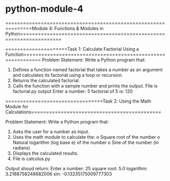 # python-module-4
===============================================================Module 4: Functions & Modules in Python====================================================================

=====================Task 1: Calculate Factorial Using a Function============================================================
Problem Statement: Write a Python program that:
1.   Defines a function named factorial that takes a number as an argument and calculates its factorial using a loop or recursion.
2.   Returns the calculated factorial.
3.   Calls the function with a sample number and prints the output.
   File is factorial.py
output
 Enter a number: 5
factorial of 5 is: 120


=================================Task 2: Using the Math Module for Calculations============================================
 
Problem Statement: Write a Python program that:
1.   Asks the user for a number as input.
2.   Uses the math module to calculate the:
o   Square root of the number
o   Natural logarithm (log base e) of the number
o   Sine of the number (in radians)
3.   Displays the calculated results.
4.   File is calculus.py

Output shoud return:
Enter a number:
25
square root: 5.0
logarithm: 3.2188758248682006
sin: -0.13235175009777303


